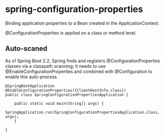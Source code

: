 # spring-configuration-properties
Binding application properties to a Bean created in the ApplicationContext.

@ConfigurationProperties is applied on a class or method level. 

## Auto-scaned
As of Spring Boot 2.2, Spring finds and registers @ConfigurationProperties classes via a classpath scanning; it needs to use @EnableConfigurationProperties and combined with @Configuration to enable this auto-process. 

````
@SpringBootApplication
@EnableConfigurationProperties({ClientHostInfo.class})
public class SpringConfigurationPropertiesApplication {

	public static void main(String[] args) {
		SpringApplication.run(SpringConfigurationPropertiesApplication.class, args);
	}

}
````
